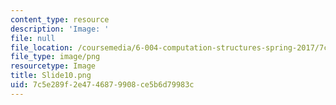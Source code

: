 ```yaml
---
content_type: resource
description: 'Image: '
file: null
file_location: /coursemedia/6-004-computation-structures-spring-2017/7c5e289f2e4746879908ce5b6d79983c_Slide10.png
file_type: image/png
resourcetype: Image
title: Slide10.png
uid: 7c5e289f-2e47-4687-9908-ce5b6d79983c
---
```

